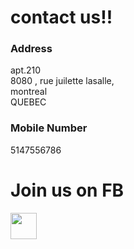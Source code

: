 

<!DOCTYPE html>
<html>

<head>
<link href="site.css" rel="stylesheet">

</head>
<body background="108592228.jpg">
<nav id="nav01"></nav>
<div id="main">

<h1>contact us!!</h1>

<h3> Address </h3>
apt.210 <br>
8080 , rue juilette 
lasalle, <br> montreal <br>  QUEBEC

<h3> Mobile Number </h3>
5147556786

<h1>Join us on FB</h1>
<a href="https://www.facebook.com/"> <img src="images.jpg" style="width:42px;height:42px;border:0;">
</a>






<footer id="foot01"></footer>

</div>

<script src="script.js"></script>

</body>
</html>
